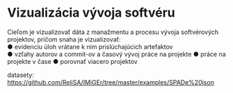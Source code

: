 # Vizualizácia vývoja softvéru

Cieľom je vizualizovať dáta z manažmentu a procesu vývoja softvérových projektov,
pričom snaha je vizualizovať:<br/>
● evidenciu úloh vrátane k nim prislúchajúcich artefaktov<br/>
● vzťahy autorov a commit-ov a časový vývoj práce na projekte
● práce na projekte v čase
● porovnať viacero projektov

datasety: https://github.com/ReliSA/IMiGEr/tree/master/examples/SPADe%20json
